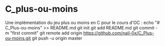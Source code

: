 # C_plus-ou-moins
Une implémentation du jeu plus ou moins en C pour le cours d'OC : echo "# C_Plus-ou-moins" >> README.md git init git add README.md git commit -m "first commit" git remote add origin https://github.com/nail-0x/C_Plus-ou-moins.git git push -u origin master
